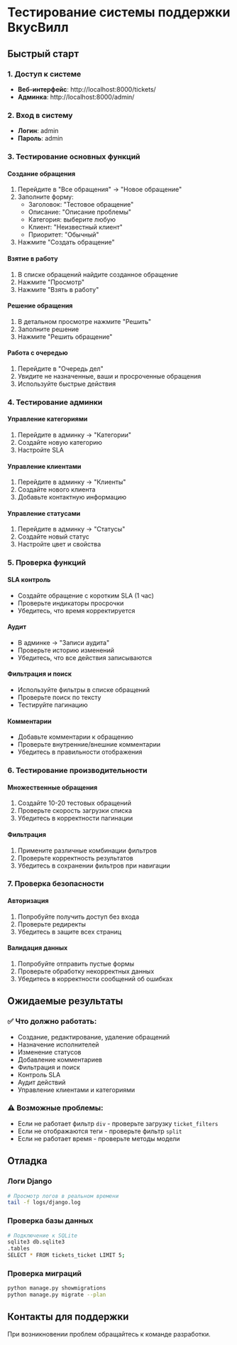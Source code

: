 # Тестирование системы поддержки ВкусВилл

## Быстрый старт

### 1. Доступ к системе
- **Веб-интерфейс**: http://localhost:8000/tickets/
- **Админка**: http://localhost:8000/admin/

### 2. Вход в систему
- **Логин**: admin
- **Пароль**: admin

### 3. Тестирование основных функций

#### Создание обращения
1. Перейдите в "Все обращения" → "Новое обращение"
2. Заполните форму:
   - Заголовок: "Тестовое обращение"
   - Описание: "Описание проблемы"
   - Категория: выберите любую
   - Клиент: "Неизвестный клиент"
   - Приоритет: "Обычный"
3. Нажмите "Создать обращение"

#### Взятие в работу
1. В списке обращений найдите созданное обращение
2. Нажмите "Просмотр"
3. Нажмите "Взять в работу"

#### Решение обращения
1. В детальном просмотре нажмите "Решить"
2. Заполните решение
3. Нажмите "Решить обращение"

#### Работа с очередью
1. Перейдите в "Очередь дел"
2. Увидите не назначенные, ваши и просроченные обращения
3. Используйте быстрые действия

### 4. Тестирование админки

#### Управление категориями
1. Перейдите в админку → "Категории"
2. Создайте новую категорию
3. Настройте SLA

#### Управление клиентами
1. Перейдите в админку → "Клиенты"
2. Создайте нового клиента
3. Добавьте контактную информацию

#### Управление статусами
1. Перейдите в админку → "Статусы"
2. Создайте новый статус
3. Настройте цвет и свойства

### 5. Проверка функций

#### SLA контроль
- Создайте обращение с коротким SLA (1 час)
- Проверьте индикаторы просрочки
- Убедитесь, что время корректируется

#### Аудит
- В админке → "Записи аудита"
- Проверьте историю изменений
- Убедитесь, что все действия записываются

#### Фильтрация и поиск
- Используйте фильтры в списке обращений
- Проверьте поиск по тексту
- Тестируйте пагинацию

#### Комментарии
- Добавьте комментарии к обращению
- Проверьте внутренние/внешние комментарии
- Убедитесь в правильности отображения

### 6. Тестирование производительности

#### Множественные обращения
1. Создайте 10-20 тестовых обращений
2. Проверьте скорость загрузки списка
3. Убедитесь в корректности пагинации

#### Фильтрация
1. Примените различные комбинации фильтров
2. Проверьте корректность результатов
3. Убедитесь в сохранении фильтров при навигации

### 7. Проверка безопасности

#### Авторизация
1. Попробуйте получить доступ без входа
2. Проверьте редиректы
3. Убедитесь в защите всех страниц

#### Валидация данных
1. Попробуйте отправить пустые формы
2. Проверьте обработку некорректных данных
3. Убедитесь в корректности сообщений об ошибках

## Ожидаемые результаты

### ✅ Что должно работать:
- Создание, редактирование, удаление обращений
- Назначение исполнителей
- Изменение статусов
- Добавление комментариев
- Фильтрация и поиск
- Контроль SLA
- Аудит действий
- Управление клиентами и категориями

### ⚠️ Возможные проблемы:
- Если не работает фильтр `div` - проверьте загрузку `ticket_filters`
- Если не отображаются теги - проверьте фильтр `split`
- Если не работает время - проверьте методы модели

## Отладка

### Логи Django
```bash
# Просмотр логов в реальном времени
tail -f logs/django.log
```

### Проверка базы данных
```bash
# Подключение к SQLite
sqlite3 db.sqlite3
.tables
SELECT * FROM tickets_ticket LIMIT 5;
```

### Проверка миграций
```bash
python manage.py showmigrations
python manage.py migrate --plan
```

## Контакты для поддержки

При возникновении проблем обращайтесь к команде разработки.
